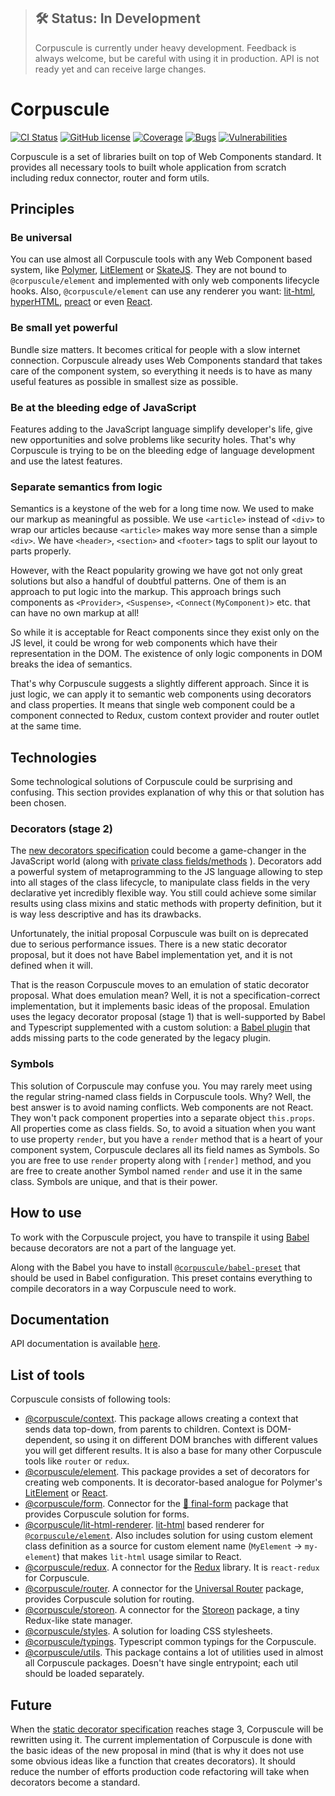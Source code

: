> ## 🛠 Status: In Development
> Corpuscule is currently under heavy development. Feedback is always welcome, but be careful with
using it in production. API is not ready yet and can receive large changes.

# Corpuscule

[![CI Status](https://github.com/corpusculejs/corpuscule/workflows/CI/badge.svg)](https://github.com/corpusculejs/corpuscule/actions)
[![GitHub license](https://img.shields.io/badge/license-MIT-blue.svg)](./LICENSE)
[![Coverage](https://sonarcloud.io/api/project_badges/measure?project=corpusculejs_corpuscule&metric=coverage)](https://sonarcloud.io/dashboard?id=corpusculejs_corpuscule)
[![Bugs](https://sonarcloud.io/api/project_badges/measure?project=corpusculejs_corpuscule&metric=bugs)](https://sonarcloud.io/dashboard?id=corpusculejs_corpuscule)
[![Vulnerabilities](https://sonarcloud.io/api/project_badges/measure?project=corpusculejs_corpuscule&metric=vulnerabilities)](https://sonarcloud.io/dashboard?id=corpusculejs_corpuscule)

Corpuscule is a set of libraries built on top of Web Components standard. It provides all necessary
tools to built whole application from scratch including redux connector, router and form utils.

## Principles

### Be universal
You can use almost all Corpuscule tools with any Web Component based system, like [Polymer](https://www.polymer-project.org/),
[LitElement](https://lit-element.polymer-project.org/) or [SkateJS](https://skatejs.netlify.com/).
They are not bound to `@corpuscule/element` and implemented with only web components lifecycle
hooks. Also, `@corpuscule/element` can use any renderer you want: [lit-html](https://lit-html.polymer-project.org/),
[hyperHTML](https://github.com/WebReflection/hyperHTML), [preact](https://preactjs.com/) or even
[React](https://reactjs.org/).

### Be small yet powerful
Bundle size matters. It becomes critical for people with a slow internet connection. Corpuscule
already uses Web Components standard that takes care of the component system, so everything it needs
is to have as many useful features as possible in smallest size as possible. 

### Be at the bleeding edge of JavaScript
Features adding to the JavaScript language simplify developer's life, give new opportunities and
solve problems like security holes. That's why Corpuscule is trying to be on the bleeding edge of
language development and use the latest features.

### Separate semantics from logic
Semantics is a keystone of the web for a long time now. We used to make our markup as meaningful as
possible. We use `<article>` instead of `<div>` to wrap our articles because `<article>` makes way
more sense than a simple `<div>`. We have `<header>`, `<section>` and `<footer>` tags to split our
layout to parts properly.

However, with the React popularity growing we have got not only great solutions but also a handful
of doubtful patterns. One of them is an approach to put logic into the markup. This approach brings
such components as `<Provider>`, `<Suspense>`, `<Connect(MyComponent)>` etc. that can have no own
markup at all! 
 
So while it is acceptable for React components since they exist only on the JS level, it could be
wrong for web components which have their representation in the DOM. The existence of only logic
components in DOM breaks the idea of semantics.

That's why Corpuscule suggests a slightly different approach. Since it is just logic, we can apply
it to semantic web components using decorators and class properties. It means that single web
component could be a component connected to Redux, custom context provider and router outlet at the
same time.

## Technologies
Some technological solutions of Corpuscule could be surprising and confusing. This section provides
explanation of why this or that solution has been chosen.  

### Decorators (stage 2)
The [new decorators specification](https://github.com/tc39/proposal-decorators)
could become a game-changer in the JavaScript world (along with [private class fields/methods](https://github.com/tc39/proposal-private-fields)
). Decorators add a powerful system of metaprogramming to the JS language allowing to step into all
stages of the class lifecycle, to manipulate class fields in the very declarative yet incredibly
flexible way. You still could achieve some similar results using class mixins and static methods
with property definition, but it is way less descriptive and has its drawbacks.

Unfortunately, the initial proposal Corpuscule was built on is deprecated due to serious performance
issues. There is a new static decorator proposal, but it does not have Babel implementation yet, and
it is not defined when it will.

That is the reason Corpuscule moves to an emulation of static decorator proposal. What does
emulation mean? Well, it is not a specification-correct implementation, but it implements basic
ideas of the proposal. Emulation uses the legacy decorator proposal (stage 1) that is well-supported
by Babel and Typescript supplemented with a custom solution: a [Babel plugin](https://github.com/corpusculejs/babel-preset/README.md#babel-plugin-inject-decorator-initializer`)
that adds missing parts to the code generated by the legacy plugin. 

### Symbols
This solution of Corpuscule may confuse you. You may rarely meet using the regular string-named
class fields in Corpuscule tools. Why? Well, the best answer is to avoid naming conflicts. Web
components are not React. They won't pack component properties into a separate object `this.props`.
All properties come as class fields. So, to avoid a situation when you want to use property
`render`, but you have a `render` method that is a heart of your component system, Corpuscule
declares all its field names as Symbols. So you are free to use `render` property along with
`[render]` method, and you are free to create another Symbol named `render` and use it in the same
class. Symbols are unique, and that is their power. 

## How to use
To work with the Corpuscule project, you have to transpile it using [Babel](https://babeljs.io)
because decorators are not a part of the language yet. 

Along with the Babel you have to install [`@corpuscule/babel-preset`](https://github.com/corpusculejs/babel-preset)
that should be used in Babel configuration. This preset contains everything to compile decorators in
a way Corpuscule need to work.

## Documentation
API documentation is available [here](https://corpusculejs.github.io/corpuscule).


## List of tools
Corpuscule consists of following tools:

* [@corpuscule/context](https://github.com/corpusculejs/corpuscule/tree/master/packages/context).
This package allows creating a context that sends data top-down, from parents to children. Context
is DOM-dependent, so using it on different DOM branches with different values you will get different
results. It is also a base for many other Corpuscule tools like `router` or `redux`.
* [@corpuscule/element](https://github.com/corpusculejs/corpuscule/tree/master/packages/element).
This package provides a set of decorators for creating web components. It is decorator-based
analogue for Polymer's [LitElement](https://github.com/Polymer/lit-element) or [React](https://reactjs.org/).
* [@corpuscule/form](https://github.com/corpusculejs/corpuscule/tree/master/packages/form).
Connector for the [🏁 final-form](https://github.com/final-form/final-form) package that provides
Corpuscule solution for forms.
* [@corpuscule/lit-html-renderer](https://github.com/corpusculejs/corpuscule/tree/master/packages/lit-html-renderer).
[lit-html](https://github.com/Polymer/lit-html) based renderer for [`@corpuscule/element`](./packages/element).
Also includes solution for using custom element class definition as a source for custom element name
(`MyElement` -> `my-element`) that makes `lit-html` usage similar to React. 
* [@corpuscule/redux](https://github.com/corpusculejs/corpuscule/tree/master/packages/redux).
A connector for the [Redux](https://redux.js.org/) library. It is `react-redux` for Corpuscule.
* [@corpuscule/router](https://github.com/corpusculejs/corpuscule/tree/master/packages/router).
A connector for the [Universal Router](https://github.com/kriasoft/universal-router) package,
provides Corpuscule solution for routing.
* [@corpuscule/storeon](https://github.com/corpusculejs/corpuscule/tree/master/packages/storeon).
A connector for the [Storeon](https://github.com/ai/storeon) package, a tiny Redux-like state
manager. 
* [@corpuscule/styles](https://github.com/corpusculejs/corpuscule/tree/master/packages/styles).
A solution for loading CSS stylesheets.
* [@corpuscule/typings](https://github.com/corpusculejs/corpuscule/tree/master/packages/typings).
Typescript common typings for the Corpuscule.
* [@corpuscule/utils](https://github.com/corpusculejs/corpuscule/tree/master/packages/utils).
This package contains a lot of utilities used in almost all Corpuscule packages. Doesn't have single
entrypoint; each util should be loaded separately.

## Future
When the [static decorator specification]((https://github.com/tc39/proposal-decorators)) reaches
stage 3, Corpuscule will be rewritten using it. The current implementation of Corpuscule is done
with the basic ideas of the new proposal in mind (that is why it does not use some obvious ideas
like a function that creates decorators). It should reduce the number of efforts production code
refactoring will take when decorators become a standard.